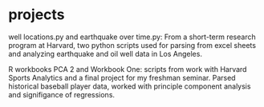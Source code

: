 # projects

well locations.py and earthquake over time.py: From a short-term research program at Harvard, two python scripts used for parsing from excel sheets and analyzing earthquake and oil well data in Los Angeles.

R workbooks PCA 2 and Workbook One: scripts from work with Harvard Sports Analytics and a final project for my freshman seminar. Parsed historical baseball player data, worked with principle component analysis and signifigance of regressions.
